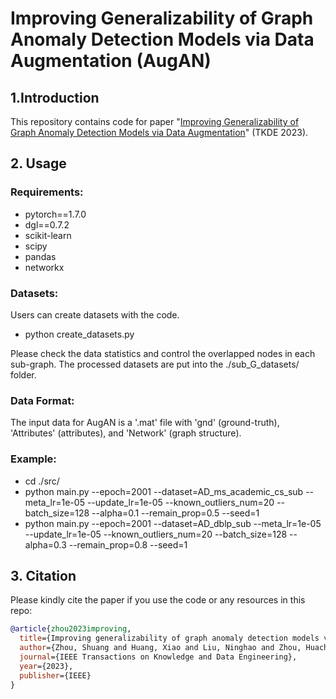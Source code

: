 # Improving Generalizability of Graph Anomaly Detection Models via Data Augmentation (AugAN)

## 1.Introduction
This repository contains code for paper "[Improving Generalizability of Graph Anomaly Detection Models via Data Augmentation](https://ieeexplore.ieee.org/abstract/document/10119211)" (TKDE 2023).

## 2. Usage
### Requirements:
+ pytorch==1.7.0
+ dgl==0.7.2
+ scikit-learn
+ scipy
+ pandas
+ networkx

### Datasets:
Users can create datasets with the code.
+ python create_datasets.py

Please check the data statistics and control the overlapped nodes in each sub-graph.
The processed datasets are put into the ./sub_G_datasets/ folder.

### Data Format:
The input data for AugAN is a '.mat' file with 'gnd' (ground-truth), 'Attributes' (attributes), and 'Network' (graph structure).

### Example:
+ cd ./src/
+ python main.py --epoch=2001 --dataset=AD_ms_academic_cs_sub --meta_lr=1e-05 --update_lr=1e-05 --known_outliers_num=20 --batch_size=128 --alpha=0.1 --remain_prop=0.5 --seed=1
+ python main.py --epoch=2001 --dataset=AD_dblp_sub --meta_lr=1e-05 --update_lr=1e-05 --known_outliers_num=20 --batch_size=128 --alpha=0.3 --remain_prop=0.8 --seed=1

## 3. Citation
Please kindly cite the paper if you use the code or any resources in this repo:
```bib
@article{zhou2023improving,
  title={Improving generalizability of graph anomaly detection models via data augmentation},
  author={Zhou, Shuang and Huang, Xiao and Liu, Ninghao and Zhou, Huachi and Chung, Fu-Lai and Huang, Long-Kai},
  journal={IEEE Transactions on Knowledge and Data Engineering},
  year={2023},
  publisher={IEEE}
}
```
